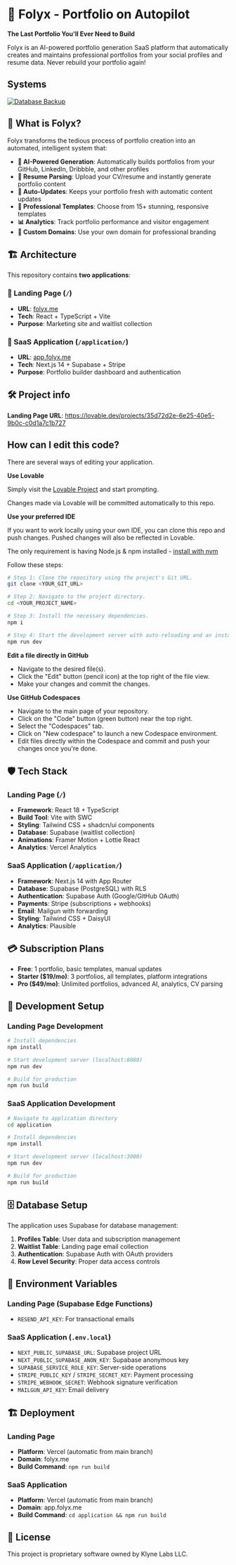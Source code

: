 # 🚀 Folyx - Portfolio on Autopilot

**The Last Portfolio You'll Ever Need to Build**

Folyx is an AI-powered portfolio generation SaaS platform that automatically creates and maintains professional portfolios from your social profiles and resume data. Never rebuild your portfolio again!

## Systems
[![Database Backup](https://github.com/Klyne-Labs-LLC/folyx-me/actions/workflows/backup.yml/badge.svg)](https://github.com/Klyne-Labs-LLC/folyx-me/actions/workflows/backup.yml)
## 🌟 What is Folyx?

Folyx transforms the tedious process of portfolio creation into an automated, intelligent system that:

- **🤖 AI-Powered Generation**: Automatically builds portfolios from your GitHub, LinkedIn, Dribbble, and other profiles
- **📄 Resume Parsing**: Upload your CV/resume and instantly generate portfolio content
- **🔄 Auto-Updates**: Keeps your portfolio fresh with automatic content updates
- **🎨 Professional Templates**: Choose from 15+ stunning, responsive templates
- **📊 Analytics**: Track portfolio performance and visitor engagement
- **🔗 Custom Domains**: Use your own domain for professional branding

## 🏗️ Architecture

This repository contains **two applications**:

### 📱 Landing Page (`/`)
- **URL**: [folyx.me](https://folyx.me)
- **Tech**: React + TypeScript + Vite
- **Purpose**: Marketing site and waitlist collection

### 💼 SaaS Application (`/application/`)
- **URL**: [app.folyx.me](https://app.folyx.me) 
- **Tech**: Next.js 14 + Supabase + Stripe
- **Purpose**: Portfolio builder dashboard and authentication

## 🛠️ Project info

**Landing Page URL**: https://lovable.dev/projects/35d72d2e-6e25-40e5-9b0c-c0d1a7c1b727

## How can I edit this code?

There are several ways of editing your application.

**Use Lovable**

Simply visit the [Lovable Project](https://lovable.dev/projects/35d72d2e-6e25-40e5-9b0c-c0d1a7c1b727) and start prompting.

Changes made via Lovable will be committed automatically to this repo.

**Use your preferred IDE**

If you want to work locally using your own IDE, you can clone this repo and push changes. Pushed changes will also be reflected in Lovable.

The only requirement is having Node.js & npm installed - [install with nvm](https://github.com/nvm-sh/nvm#installing-and-updating)

Follow these steps:

```sh
# Step 1: Clone the repository using the project's Git URL.
git clone <YOUR_GIT_URL>

# Step 2: Navigate to the project directory.
cd <YOUR_PROJECT_NAME>

# Step 3: Install the necessary dependencies.
npm i

# Step 4: Start the development server with auto-reloading and an instant preview.
npm run dev
```

**Edit a file directly in GitHub**

- Navigate to the desired file(s).
- Click the "Edit" button (pencil icon) at the top right of the file view.
- Make your changes and commit the changes.

**Use GitHub Codespaces**

- Navigate to the main page of your repository.
- Click on the "Code" button (green button) near the top right.
- Select the "Codespaces" tab.
- Click on "New codespace" to launch a new Codespace environment.
- Edit files directly within the Codespace and commit and push your changes once you're done.

## 🛡️ Tech Stack

### Landing Page (`/`)
- **Framework**: React 18 + TypeScript
- **Build Tool**: Vite with SWC
- **Styling**: Tailwind CSS + shadcn/ui components
- **Database**: Supabase (waitlist collection)
- **Animations**: Framer Motion + Lottie React
- **Analytics**: Vercel Analytics

### SaaS Application (`/application/`)
- **Framework**: Next.js 14 with App Router
- **Database**: Supabase (PostgreSQL) with RLS
- **Authentication**: Supabase Auth (Google/GitHub OAuth)
- **Payments**: Stripe (subscriptions + webhooks)
- **Email**: Mailgun with forwarding
- **Styling**: Tailwind CSS + DaisyUI
- **Analytics**: Plausible

## 💳 Subscription Plans

- **Free**: 1 portfolio, basic templates, manual updates
- **Starter ($19/mo)**: 3 portfolios, all templates, platform integrations
- **Pro ($49/mo)**: Unlimited portfolios, advanced AI, analytics, CV parsing

## 🚀 Development Setup

### Landing Page Development
```bash
# Install dependencies
npm install

# Start development server (localhost:8080)
npm run dev

# Build for production
npm run build
```

### SaaS Application Development
```bash
# Navigate to application directory
cd application

# Install dependencies
npm install

# Start development server (localhost:3000)
npm run dev

# Build for production
npm run build
```

## 🗄️ Database Setup

The application uses Supabase for database management:

1. **Profiles Table**: User data and subscription management
2. **Waitlist Table**: Landing page email collection
3. **Authentication**: Supabase Auth with OAuth providers
4. **Row Level Security**: Proper data access controls

## 📧 Environment Variables

### Landing Page (Supabase Edge Functions)
- `RESEND_API_KEY`: For transactional emails

### SaaS Application (`.env.local`)
- `NEXT_PUBLIC_SUPABASE_URL`: Supabase project URL
- `NEXT_PUBLIC_SUPABASE_ANON_KEY`: Supabase anonymous key
- `SUPABASE_SERVICE_ROLE_KEY`: Server-side operations
- `STRIPE_PUBLIC_KEY` / `STRIPE_SECRET_KEY`: Payment processing
- `STRIPE_WEBHOOK_SECRET`: Webhook signature verification
- `MAILGUN_API_KEY`: Email delivery

## 🏗️ Deployment

### Landing Page
- **Platform**: Vercel (automatic from main branch)
- **Domain**: folyx.me
- **Build Command**: `npm run build`

### SaaS Application  
- **Platform**: Vercel (automatic from main branch)
- **Domain**: app.folyx.me
- **Build Command**: `cd application && npm run build`

## 📝 License

This project is proprietary software owned by Klyne Labs LLC.
